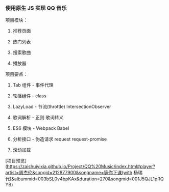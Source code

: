 ### 使用原生 JS 实现 QQ 音乐

项目模块：

1. 推荐页面

2. 热门列表

3. 搜索歌曲

4. 播放器

项目要点：

1. Tab 组件 - 事件代理

2. 轮播组件 - class

3. LazyLoad - 节流(throttle) IntersectionObserver

4. 歌词解析 - 正则 歌词转义

5. ES6 模块 - Webpack Babel

6. 分析接口 - 伪造请求 request request-promise

7. 滚动加载

[项目预览](https://zaishuiyixia.github.io/Project/QQ%20Music/index.html#player?artist=周杰伦&songid=212877900&songname=等你下课(with 杨瑞代)&albummid=003bSL0v4bpKAx&duration=270&songmid=001J5QJL1pRQYB)
